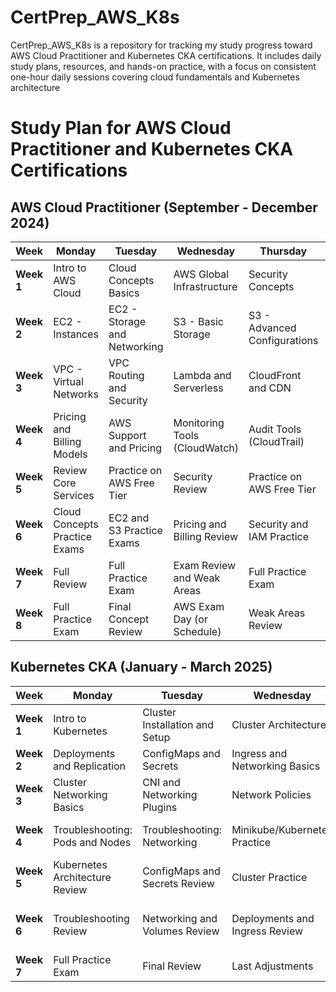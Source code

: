 # CertPrep_AWS_K8s
CertPrep_AWS_K8s is a repository for tracking my study progress toward AWS Cloud Practitioner and Kubernetes CKA certifications. It includes daily study plans, resources, and hands-on practice, with a focus on consistent one-hour daily sessions covering cloud fundamentals and Kubernetes architecture

# Study Plan for AWS Cloud Practitioner and Kubernetes CKA Certifications

## AWS Cloud Practitioner (September - December 2024)

| **Week**       | **Monday**                    | **Tuesday**                  | **Wednesday**                 | **Thursday**                 | **Friday**                   |
|----------------|-------------------------------|------------------------------|-------------------------------|------------------------------|------------------------------|
| **Week 1**     | Intro to AWS Cloud             | Cloud Concepts Basics         | AWS Global Infrastructure      | Security Concepts             | IAM and Access Control        |
| **Week 2**     | EC2 - Instances                | EC2 - Storage and Networking  | S3 - Basic Storage             | S3 - Advanced Configurations  | RDS - Databases               |
| **Week 3**     | VPC - Virtual Networks         | VPC Routing and Security      | Lambda and Serverless          | CloudFront and CDN            | Elastic Load Balancer (ELB)   |
| **Week 4**     | Pricing and Billing Models     | AWS Support and Pricing       | Monitoring Tools (CloudWatch)  | Audit Tools (CloudTrail)      | Review: IAM, S3, VPC          |
| **Week 5**     | Review Core Services           | Practice on AWS Free Tier     | Security Review                | Practice on AWS Free Tier     | Network Services Review       |
| **Week 6**     | Cloud Concepts Practice Exams  | EC2 and S3 Practice Exams     | Pricing and Billing Review     | Security and IAM Practice     | AWS Free Tier Practice        |
| **Week 7**     | Full Review                    | Full Practice Exam            | Exam Review and Weak Areas     | Full Practice Exam            | Final Review                  |
| **Week 8**     | Full Practice Exam             | Final Concept Review          | AWS Exam Day (or Schedule)     | Weak Areas Review             | AWS Exam                     |

## Kubernetes CKA (January - March 2025)

| **Week**       | **Monday**                    | **Tuesday**                  | **Wednesday**                 | **Thursday**                 | **Friday**                   |
|----------------|-------------------------------|------------------------------|-------------------------------|------------------------------|------------------------------|
| **Week 1**     | Intro to Kubernetes            | Cluster Installation and Setup| Cluster Architecture           | Nodes, Pods, and Services     | Namespaces Management         |
| **Week 2**     | Deployments and Replication    | ConfigMaps and Secrets        | Ingress and Networking Basics  | Persistent Volumes            | Kubernetes Security           |
| **Week 3**     | Cluster Networking Basics      | CNI and Networking Plugins    | Network Policies               | Persistent Storage            | Monitoring with Prometheus    |
| **Week 4**     | Troubleshooting: Pods and Nodes| Troubleshooting: Networking   | Minikube/Kubernetes Practice   | Security Concepts Review      | Deployments Review            |
| **Week 5**     | Kubernetes Architecture Review | ConfigMaps and Secrets Review | Cluster Practice               | Monitoring and Logging Review | Kubernetes Practice Exam      |
| **Week 6**     | Troubleshooting Review         | Networking and Volumes Review | Deployments and Ingress Review | Troubleshooting Practice      | Full Kubernetes Practice Exam |
| **Week 7**     | Full Practice Exam             | Final Review                  | Last Adjustments               | CKA Exam Scheduling           | CKA Exam                     |
